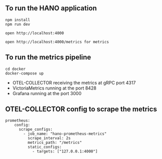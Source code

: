 ## To run the HANO application
```
npm install
npm run dev
```

```
open http://localhost:4000

open http://localhost:4000/metrics for metrics
```

## To run the metrics pipeline

```
cd docker
docker-compose up
```

- OTEL-COLLECTOR receiving the metrics at gRPC port 4317
- VictoriaMetrics running at the port 8428
- Grafana running at the port 3000


## OTEL-COLLECTOR config to scrape the metrics

```
prometheus:
    config:
      scrape_configs:
        - job_name: "hano-prometheus-metrics"
          scrape_interval: 2s
          metrics_path: "/metrics"
          static_configs:
            - targets: ["127.0.0.1:4000"]

```
